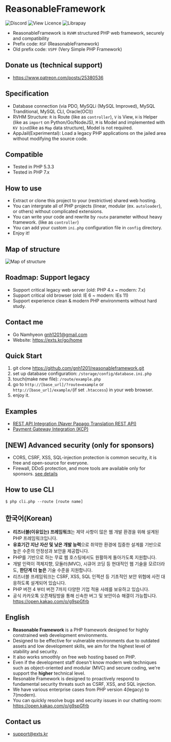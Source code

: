 # ReasonableFramework
![Discord](https://img.shields.io/discord/359930650330923008.svg)
![View Licence](https://img.shields.io/github/license/gnh1201/reasonableframework.svg)
![Librapay](http://img.shields.io/liberapay/receives/catswords.svg?logo=liberapay)

- ReasonableFramework is `RVHM` structured PHP web framework, securely and compatibility
- Prefix code: `RSF` (ReasonableFramework)
- Old prefix code: `VSPF` (Very Simple PHP Framework)

## Donate us (technical support)
- https://www.patreon.com/posts/25380536
 
## Specification
- Database connection (via PDO, MySQLi (MySQL Improved), MySQL Tranditional, MySQL CLI, Oracle(OCI))
- RVHM Structure: `R` is Route (like as `controller`), `V` is View, `H` is Helper (like as `import` on Python/Go/NodeJS), `M` is Model and implemented with `KV bind`(like as `Map` data structure), Model is not required.
- AppJail(Experimental): Load a legacy PHP applications on the jailed area without modifying the source code.

## Compatible
- Tested in PHP 5.3.3
- Tested in PHP 7.x

## How to use
- Extract or clone this project to your (restrictive) shared web hosting.
- You can intergrate all of PHP projects (linear, modular (ex. `autoloader`), or others) without complicated extensions.
- You can write your code and rewrite by `route` parameter without heavy framework. (like as `controller`)
- You can add your custom `ini.php` configuration file in `config` directory.
- Enjoy it!

## Map of structure
![Map of structure](https://github.com/gnh1201/reasonableframework/raw/master/assets/img/reasonableframework.jpg)

## Roadmap: Support legacy
- Support critical legacy web server (old: PHP 4.x ~ modern: 7.x)
- Support critical old browser (old: IE 6 ~ modern: IEs 11)
- Support experience clean & modern PHP environments without hard study.

## Contact me
- Go Namhyeon <gnh1201@gmail.com>
- Website: https://exts.kr/go/home

## Quick Start
1. git clone https://github.com/gnh1201/reasonableframework.git
2. set up database configuration: `/storage/config/database.ini.php`
3. touch(make new file): `/route/example.php`
4. go to `http://[base_url]/?route=example` or `http://[base_url]/example/`(if set `.htaccess`) in your web browser.
5. enjoy it.

## Examples
- [REST API Integration (Naver Papago Translation REST API)](https://gist.github.com/gnh1201/081484e6f5e10bd3be819093ba5f49c8)
- [Payment Gateway Integration (KCP)](https://github.com/gnh1201/reasonableframework/blob/master/route/orderpay.pgkcp.php)

## [NEW] Advanced security (only for sponsors)
- CORS, CSRF, XSS, SQL-injection protection is common security, it is free and open-source for everyone.
- Firewall, DDoS protection, and more tools are available only for sponsors. [see details](https://github.com/gnh1201/reasonableframework/blob/master/SECURITY.md)

## How to use CLI
```
$ php cli.php --route [route name]
```

## 한국어(Korean)
- **리즈너블(이유있는) 프레임워크**는 제약 사항이 많은 웹 개발 환경을 위해 설계된 PHP 프레임워크입니다.
- **유효기간 지난 자산 및 낮은 개발 능력**으로 취약한 환경에 집중한 설계를 기반으로 높은 수준의 안정성과 보안을 제공합니다.
- PHP를 기반으로 하는 무료 웹 호스팅에서도 원활하게 돌아가도록 지원합니다.
- 개발 인력이 객체지향, 모듈러(MVC), 시큐어 코딩 등 현대적인 웹 기술을 모르더라도, **한단계 더 높은** 기술 수준을 지원합니다.
- 리즈너블 프레임워크는 CSRF, XSS, SQL 인젝션 등 기초적인 보안 위협에 사전 대응하도록 설계되어 있습니다.
- PHP 버전 4 부터 버전 7까지 다양한 기업 적용 사례를 보유하고 있습니다.
- 공식 카카오톡 오픈채팅방을 통해 신속한 버그 및 보안이슈 해결이 가능합니다. https://open.kakao.com/o/g9spGfrb

## English
- **Reasonable Framework** is a PHP framework designed for highly constrained web development environments.
- Designed to be effective for vulnerable environments due to outdated assets and low development skills, we aim for the highest level of stability and security.
- It also works smoothly on free web hosting based on PHP.
- Even if the development staff doesn't know modern web techniques such as object-oriented and modular (MVC) and secure coding, we're support the **higher** technical level.
- Resonable Framework is designed to proactively respond to fundamental security threats such as CSRF, XSS, and SQL injection.
- We have various enterprise cases from PHP version 4(legacy) to 7(modern).
- You can quickly resolve bugs and security issues in our chatting room: https://open.kakao.com/o/g9spGfrb

## Contact us
- support@exts.kr

